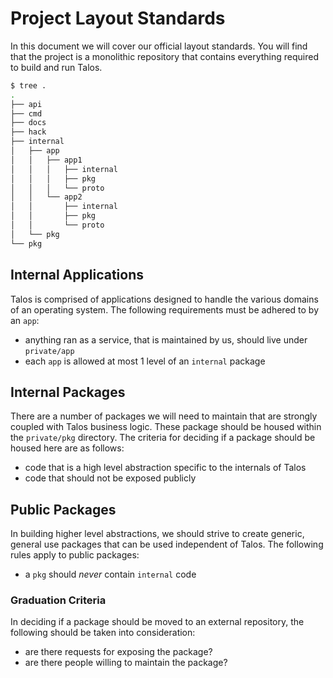 # Project Layout Standards

In this document we will cover our official layout standards.
You will find that the project is a monolithic repository that contains everything required to build and run Talos.

```bash
$ tree .
.
├── api
├── cmd
├── docs
├── hack
├── internal
│   ├── app
│   │   ├── app1
│   │   │   ├── internal
│   │   │   ├── pkg
│   │   │   └── proto
│   │   └── app2
│   │       ├── internal
│   │       ├── pkg
│   │       └── proto
│   └── pkg
└── pkg
```

## Internal Applications

Talos is comprised of applications designed to handle the various domains of an operating system.
The following requirements must be adhered to by an `app`:

- anything ran as a service, that is maintained by us, should live under `private/app`
- each `app` is allowed at most 1 level of an `internal` package

## Internal Packages

There are a number of packages we will need to maintain that are strongly coupled with Talos business logic.
These package should be housed within the `private/pkg` directory.
The criteria for deciding if a package should be housed here are as follows:

- code that is a high level abstraction specific to the internals of Talos
- code that should not be exposed publicly

## Public Packages

In building higher level abstractions, we should strive to create generic, general use packages that can be used independent of Talos.
The following rules apply to public packages:

- a `pkg` should _never_ contain `internal` code

### Graduation Criteria

In deciding if a package should be moved to an external repository, the following should be taken into consideration:

- are there requests for exposing the package?
- are there people willing to maintain the package?
